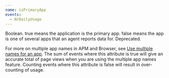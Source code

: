 ```yaml
---
name: isPrimaryApp
events:
  - NrDailyUsage
---
```


Boolean. true means the application is the primary app. false means the app is one of several apps that an agent reports data for. Deprecated.

For more on multiple app names in APM and Browser, see [Use multiple names for an app](https://docs.newrelic.com/docs/agents/manage-apm-agents/app-naming/use-multiple-names-app). The sum of events where this attribute is true will give an accurate total of page views when you are using the multiple app names feature. Counting events where this attribute is false will result in over-counting of usage.